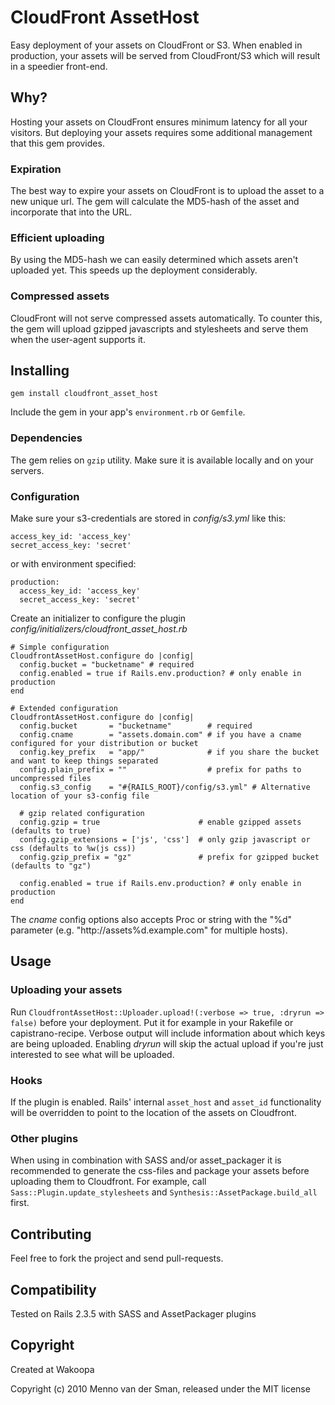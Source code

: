# CloudFront AssetHost

Easy deployment of your assets on CloudFront or S3. When enabled in production, your assets will be served from CloudFront/S3 which will result in a speedier front-end.

## Why?

Hosting your assets on CloudFront ensures minimum latency for all your visitors. But deploying your assets requires some additional management that this gem provides.

### Expiration

The best way to expire your assets on CloudFront is to upload the asset to a new unique url. The gem will calculate the MD5-hash of the asset and incorporate that into the URL.

### Efficient uploading

By using the MD5-hash we can easily determined which assets aren't uploaded yet. This speeds up the deployment considerably.

### Compressed assets

CloudFront will not serve compressed assets automatically. To counter this, the gem will upload gzipped javascripts and stylesheets and serve them when the user-agent supports it.

## Installing

    gem install cloudfront_asset_host

Include the gem in your app's `environment.rb` or `Gemfile`.

### Dependencies

The gem relies on `gzip` utility. Make sure it is available locally and on your servers.

### Configuration

Make sure your s3-credentials are stored in _config/s3.yml_ like this:

    access_key_id: 'access_key'
    secret_access_key: 'secret'
    
or with environment specified:
    
    production:
      access_key_id: 'access_key'
      secret_access_key: 'secret'

Create an initializer to configure the plugin _config/initializers/cloudfront_asset_host.rb_

    # Simple configuration
    CloudfrontAssetHost.configure do |config|
      config.bucket = "bucketname" # required
      config.enabled = true if Rails.env.production? # only enable in production
    end

    # Extended configuration
    CloudfrontAssetHost.configure do |config|
      config.bucket       = "bucketname"        # required
      config.cname        = "assets.domain.com" # if you have a cname configured for your distribution or bucket
      config.key_prefix   = "app/"              # if you share the bucket and want to keep things separated
      config.plain_prefix = ""                  # prefix for paths to uncompressed files 
      config.s3_config    = "#{RAILS_ROOT}/config/s3.yml" # Alternative location of your s3-config file

      # gzip related configuration
      config.gzip = true                      # enable gzipped assets (defaults to true)
      config.gzip_extensions = ['js', 'css']  # only gzip javascript or css (defaults to %w(js css))
      config.gzip_prefix = "gz"               # prefix for gzipped bucket (defaults to "gz")

      config.enabled = true if Rails.env.production? # only enable in production
    end
    
The _cname_ config options also accepts Proc or string with the "%d" parameter (e.g. "http://assets%d.example.com" for multiple hosts).

## Usage

### Uploading your assets
Run `CloudfrontAssetHost::Uploader.upload!(:verbose => true, :dryrun => false)` before your deployment. Put it for example in your Rakefile or capistrano-recipe. Verbose output will include information about which keys are being uploaded. Enabling _dryrun_ will skip the actual upload if you're just interested to see what will be uploaded.

### Hooks
If the plugin is enabled. Rails' internal `asset_host` and `asset_id` functionality will be overridden to point to the location of the assets on Cloudfront.

### Other plugins
When using in combination with SASS and/or asset_packager it is recommended to generate the css-files and package your assets before uploading them to Cloudfront. For example, call     `Sass::Plugin.update_stylesheets` and `Synthesis::AssetPackage.build_all` first.

## Contributing

Feel free to fork the project and send pull-requests.

## Compatibility

Tested on Rails 2.3.5 with SASS and AssetPackager plugins

## Copyright

Created at Wakoopa

Copyright (c) 2010 Menno van der Sman, released under the MIT license
